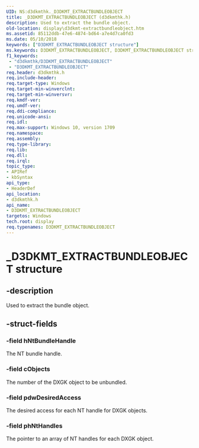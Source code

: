 ```yaml
---
UID: NS:d3dkmthk._D3DKMT_EXTRACTBUNDLEOBJECT
title: _D3DKMT_EXTRACTBUNDLEOBJECT (d3dkmthk.h)
description: Used to extract the bundle object.
old-location: display\d3dkmt-extractbundleobject.htm
ms.assetid: 85112ddb-47e6-4874-bd64-a7e4d7ca0fd3
ms.date: 05/10/2018
keywords: ["D3DKMT_EXTRACTBUNDLEOBJECT structure"]
ms.keywords: D3DKMT_EXTRACTBUNDLEOBJECT, D3DKMT_EXTRACTBUNDLEOBJECT structure [Display Devices], _D3DKMT_EXTRACTBUNDLEOBJECT, d3dkmthk/D3DKMT_EXTRACTBUNDLEOBJECT, display.d3dkmt-extractbundleobject
f1_keywords:
 - "d3dkmthk/D3DKMT_EXTRACTBUNDLEOBJECT"
 - "D3DKMT_EXTRACTBUNDLEOBJECT"
req.header: d3dkmthk.h
req.include-header:
req.target-type: Windows
req.target-min-winverclnt:
req.target-min-winversvr:
req.kmdf-ver:
req.umdf-ver:
req.ddi-compliance:
req.unicode-ansi:
req.idl:
req.max-support: Windows 10, version 1709
req.namespace:
req.assembly:
req.type-library:
req.lib:
req.dll:
req.irql:
topic_type:
- APIRef
- kbSyntax
api_type:
- HeaderDef
api_location:
- d3dkmthk.h
api_name:
- D3DKMT_EXTRACTBUNDLEOBJECT
targetos: Windows
tech.root: display
req.typenames: D3DKMT_EXTRACTBUNDLEOBJECT
---
```


# _D3DKMT_EXTRACTBUNDLEOBJECT structure


## -description


Used to extract the bundle object.


## -struct-fields




### -field hNtBundleHandle

The NT bundle handle.


### -field cObjects

The number of the DXGK object to be unbundled.


### -field pdwDesiredAccess

The desired access for each NT handle for DXGK objects.


### -field phNtHandles

The pointer to an array of NT handles for each DXGK object.

